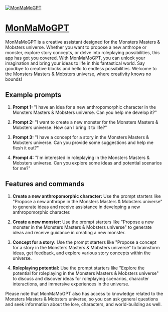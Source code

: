 [![MonMaMoGPT](https://files.oaiusercontent.com/file-E7w8rnUae6flSMw52kFa8G4J?se=2123-10-19T00%3A21%3A01Z&sp=r&sv=2021-08-06&sr=b&rscc=max-age%3D31536000%2C%20immutable&rscd=attachment%3B%20filename%3Dplain%2520logo%2520200.png&sig=g799KDBJL0YGOGqHkcbDYTlHKgK%2BsMelXRqVCV%2BaxNI%3D)](https://chat.openai.com/g/g-SW2zYJgun-monmamogpt)

# [MonMaMoGPT](https://chat.openai.com/g/g-SW2zYJgun-monmamogpt)

MonMaMoGPT is a creative assistant designed for the Monsters Masters & Mobsters universe. Whether you want to propose a new anthrope or monster, explore story concepts, or delve into roleplaying possibilities, this app has got you covered. With MonMaMoGPT, you can unlock your imagination and bring your ideas to life in this fantastical world. Say goodbye to creative blocks and hello to endless possibilities. Welcome to the Monsters Masters & Mobsters universe, where creativity knows no bounds!

## Example prompts

1. **Prompt 1:** "I have an idea for a new anthropomorphic character in the Monsters Masters & Mobsters universe. Can you help me develop it?"

2. **Prompt 2:** "I want to create a new monster for the Monsters Masters & Mobsters universe. How can I bring it to life?"

3. **Prompt 3:** "I have a concept for a story in the Monsters Masters & Mobsters universe. Can you provide some suggestions and help me flesh it out?"

4. **Prompt 4:** "I'm interested in roleplaying in the Monsters Masters & Mobsters universe. Can you explore some ideas and potential scenarios for me?"

## Features and commands

1. **Create a new anthropomorphic character:** Use the prompt starters like "Propose a new anthrope in the Monsters Masters & Mobsters universe" to generate ideas and receive assistance in developing a new anthropomorphic character.

2. **Create a new monster:** Use the prompt starters like "Propose a new monster in the Monsters Masters & Mobsters universe" to generate ideas and receive guidance in creating a new monster.

3. **Concept for a story:** Use the prompt starters like "Propose a concept for a story in the Monsters Masters & Mobsters universe" to brainstorm ideas, get feedback, and explore various story concepts within the universe.

4. **Roleplaying potential:** Use the prompt starters like "Explore the potential for roleplaying in the Monsters Masters & Mobsters universe" to discuss and discover ideas for roleplaying scenarios, character interactions, and immersive experiences in the universe.

Please note that MonMaMoGPT also has access to knowledge related to the Monsters Masters & Mobsters universe, so you can ask general questions and seek information about the lore, characters, and world-building as well.